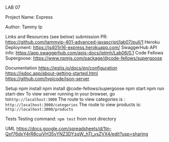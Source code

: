 LAB 07

Project Name: Express

Author: Tammy Ip

Links and Resources (see below)
submission PR: https://github.com/tammyip-401-advanced-javascript/lab07/pull/1
Heroku Deployment: https://js401n16-express.herokuapp.com/
SwaggerHub API info: https://app.swaggerhub.com/apis-docs/iptmh/Lab06/0.1
Code Fellows Supergoose: https://www.npmjs.com/package/@code-fellows/supergoose

Documentation
https://jestjs.io/docs/en/configuration
https://jsdoc.app/about-getting-started.html
https://github.com/typicode/json-server

Setup
npm install
npm install @code-fellows/supergoose
npm start
npm run start-dev
To view server running in your browser, go to`http://localhost:3000`
The route to view categories is : `http://localhost:3000/categories`
The route to view products is: `http://localhost:3000/products`

Tests
Testing command: `npm test` from root directory

UML
https://docs.google.com/spreadsheets/d/1tn-Qxf76dxY4rR8cuiVH35yYNZ3DYzqW_hTI_vsZVX4/edit?usp=sharing


